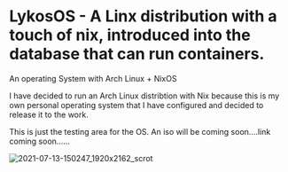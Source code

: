 # LykosOS - A Linx distribution with a touch of nix, introduced into the database that can run containers. 

An operating System with Arch Linux + NixOS

I have decided to run an Arch Linux distribtion with Nix because this is my own personal operating system that I have configured and decided to release it to the work. 

This is just the testing area for the OS.  An iso will be coming soon....link coming soon......

![2021-07-13-150247_1920x2162_scrot](https://user-images.githubusercontent.com/55121581/125564469-c563367f-aec2-4866-b114-1351e54775da.png)
